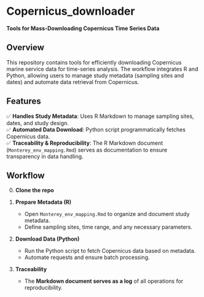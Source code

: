 # Copernicus_downloader

**Tools for Mass-Downloading Copernicus Time Series Data**  

## Overview  
This repository contains tools for efficiently downloading Copernicus marine service data for time-series analysis. The workflow integrates R and Python, allowing users to manage study metadata (sampling sites and dates) and automate data retrieval from Copernicus.

## Features  
✅ **Handles Study Metadata**: Uses R Markdown to manage sampling sites, dates, and study design.  
✅ **Automated Data Download**: Python script programmatically fetches Copernicus data.  
✅ **Traceability & Reproducibility**: The R Markdown document (`Monterey_env_mapping.Rmd`) serves as documentation to ensure transparency in data handling.  

## Workflow  
0. **Clone the repo**
1. **Prepare Metadata (R)**  
   - Open `Monterey_env_mapping.Rmd` to organize and document study metadata.  
   - Define sampling sites, time range, and any necessary parameters.  

2. **Download Data (Python)**  
   - Run the Python script to fetch Copernicus data based on metadata.  
   - Automate requests and ensure batch processing.  

3. **Traceability**  
   - The **Markdown document serves as a log** of all operations for reproducibility.  
